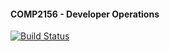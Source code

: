 #### COMP2156 - Developer Operations

[![Build Status](https://app.travis-ci.com/Scm3tt3rLinG/COMP2156.svg?branch=main)](https://app.travis-ci.com/Scm3tt3rLinG/COMP2156)